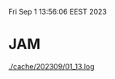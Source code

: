 Fri Sep  1 13:56:06 EEST 2023
# JAM
<a href='./cache/202309/01_13.log'>./cache/202309/01_13.log</a>
